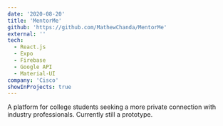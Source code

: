 ```yaml
---
date: '2020-08-20'
title: 'MentorMe'
github: 'https://github.com/MathewChanda/MentorMe'
external: ''
tech:
  - React.js
  - Expo
  - Firebase
  - Google API
  - Material-UI
company: 'Cisco'
showInProjects: true
---
```


A platform for college students seeking a more private connection with industry professionals. Currently still a prototype.
